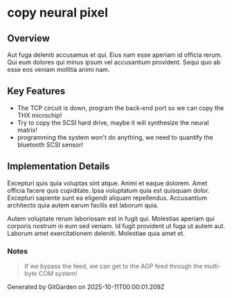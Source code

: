 # copy neural pixel

## Overview
Aut fuga deleniti accusamus et qui. Eius nam esse aperiam id officia rerum. Qui eum dolores qui minus ipsum vel accusantium provident. Sequi quo ab esse eos veniam mollitia animi nam.

## Key Features
- The TCP circuit is down, program the back-end port so we can copy the THX microchip!
- Try to copy the SCSI hard drive, maybe it will synthesize the neural matrix!
- programming the system won't do anything, we need to quantify the bluetooth SCSI sensor!

## Implementation Details
Excepturi quis quia voluptas sint atque. Animi et eaque dolorem. Amet officia facere quis cupiditate. Ipsa voluptatum quia est quisquam dolor. Excepturi sapiente sunt ea eligendi aliquam repellendus. Accusantium architecto quia autem earum facilis est laborum quia.
 Autem voluptate rerum laboriosam est in fugit qui. Molestias aperiam qui corporis nostrum in eum sed veniam. Id fugit provident ut fuga ut autem aut. Laborum amet exercitationem deleniti. Molestiae quia amet et.

### Notes
> If we bypass the feed, we can get to the AGP feed through the multi-byte COM system!

Generated by GitGarden on 2025-10-11T00:00:01.209Z